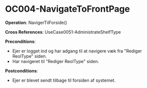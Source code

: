 ﻿# OC004-NavigateToFrontPage

**Operation**: NavigerTilForside()

**Cross References**: UseCase0051-AdministrateShelfType

**Preconditions**:
- Ejer er logget ind og har adgang til at navigere væk fra "Rediger ReolType" siden.
- Har navigeret til "Rediger ReolType" siden.

**Postconditions**:
- Ejer er blevet sendt tilbage til forsiden af systemet.
